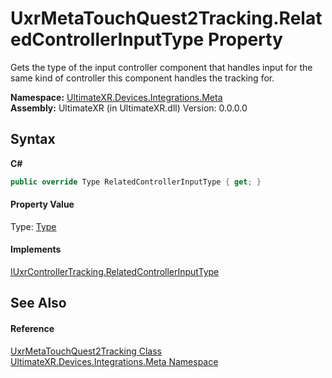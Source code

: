 # UxrMetaTouchQuest2Tracking.RelatedControllerInputType Property 
 

Gets the type of the input controller component that handles input for the same kind of controller this component handles the tracking for.

**Namespace:**&nbsp;<a href="N_UltimateXR_Devices_Integrations_Meta">UltimateXR.Devices.Integrations.Meta</a><br />**Assembly:**&nbsp;UltimateXR (in UltimateXR.dll) Version: 0.0.0.0

## Syntax

**C#**<br />
``` C#
public override Type RelatedControllerInputType { get; }
```


#### Property Value
Type: <a href="https://docs.microsoft.com/dotnet/api/system.type" target="_blank" rel="noopener noreferrer">Type</a>

#### Implements
<a href="P_UltimateXR_Devices_IUxrControllerTracking_RelatedControllerInputType">IUxrControllerTracking.RelatedControllerInputType</a><br />

## See Also


#### Reference
<a href="T_UltimateXR_Devices_Integrations_Meta_UxrMetaTouchQuest2Tracking">UxrMetaTouchQuest2Tracking Class</a><br /><a href="N_UltimateXR_Devices_Integrations_Meta">UltimateXR.Devices.Integrations.Meta Namespace</a><br />